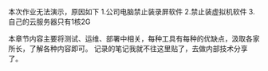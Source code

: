 本次作业无法演示，原因如下
1.公司电脑禁止装录屏软件
2.禁止装虚拟机软件
3.自己的云服务器只有1核2G

本章节内容主要将测试、运维、部署中相关，每种工具有每种的优缺点，汲取各家所长，了解各种内容即可。
记录的笔记我就不往这里贴了，去做内部技术分享了。

